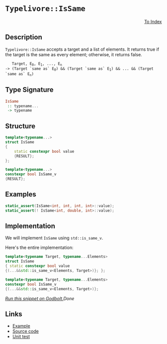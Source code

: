 <!-- Copyright 2024 Feng Mofan
SPDX-License-Identifier: Apache-2.0 -->

# `Typelivore::IsSame`

<p style='text-align: right;'><a href="../../../facilities/metafunctions.md#typelivore-is-same">To Index</a></p>

## Description

`Typelivore::IsSame` accepts a target and a list of elements.
It returns true if the target is the same as every element;
otherwise, it returns false.

<pre><code>   Target, E<sub>0</sub>, E<sub>1</sub>, ..., E<sub>n</sub>
-> (Target `same as` E<sub>0</sub>) && (Target `same as` E<sub>1</sub>) && ... && (Target `same as` E<sub>n</sub>)</code></pre>

## Type Signature

```Haskell
IsSame
 :: typename...
 -> typename
```

## Structure

```C++
template<typename...>
struct IsSame
{
    static constexpr bool value
    {RESULT};
};

template<typename...>
constexpr bool IsSame_v
{RESULT};
```

## Examples

```C++
static_assert(IsSame<int, int, int, int>::value);
static_assert(! IsSame<int, double, int>::value);
```

## Implementation

We will implement `IsSame` using `std::is_same_v`.

Here's the entire implementation:

```C++
template<typename Target, typename...Elements>
struct IsSame
{ static constexpr bool value
{(...&&std::is_same_v<Elements, Target>)}; };

template<typename Target, typename...Elements>
constexpr bool IsSame_v 
{(...&&std::is_same_v<Elements, Target>)};
```

[*Run this snippet on Godbolt.*](https://godbolt.org/#z:OYLghAFBqd5QCxAYwPYBMCmBRdBLAF1QCcAaPECAMzwBtMA7AQwFtMQByARg9KtQYEAysib0QXACx8BBAKoBnTAAUAHpwAMvAFYTStJg1DIApACYAQuYukl9ZATwDKjdAGFUtAK4sGe1wAyeAyYAHI%2BAEaYxCBmAGykAA6oCoRODB7evnrJqY4CQSHhLFEx8baY9vkMQgRMxASZPn5cFVXptfUEhWGR0bEJCnUNTdmtQ109xaUDAJS2qF7EyOwcAPQAVFvbO7t7G2smGgCCm9sA1AAimImujMh4mArnO4cnZ/ufu2/HR79mAGZgshvFhziYAW4CABPW4AfQIxCYhAUEOwfz%2BHy%2B2K2Pyx5wAkixEvQ2IImNUXts8TjaQcMScCJhiQYmRCobDGKxMOcACr1YCYAikc4w27MNgAOml2FJjAIqIB6JOQ2IXgchIUQm5GIA7BZzhNHMhzmgGENMKpEsRzhFUJ5zgA3MReTB6iwQaWS8xxH1DdAgEB4BRwhTcuGO9my5nyhQi/nEQUENGzEy6y4Qg1pjMAqwnP5MlkUt2QsVcth8gVCkVliWYL3RskKtF/M0Wq02u0Ogla8OO8H5/We6U%2Bv0EANBkNhtgRqNywRxyuJoUp7OZhmnOmvTE7c7YVSsEk87fvLfUjdGvDIOFMBRKBoQHvatjs4LC85vkWfj%2BCNGB53eJgqa5n8l7Xre94EBAYBgJqz4lm437oIsET0F%2Bv5Kv%2BLpAeuJwcPMtCcAArLwfgcFopCoJwbjWNYhqLMsPLmACPCkAQmj4fMADWIBEZIkoaAAHGYZgAJyiVwRFCYJXC6rq0iERwki8CwEgaBopBkRRVEcLwCggBp7HkfhpBwLAMCICAiwEIkXjChQEBoMSdDRKE3KcKoglxAAtHEkjnMAyAmlIkpmLwmD4EQxB4AGrT8IIIhiOwUgyIIigqOoxmkLorQAO5IoknA8ARxGkRxlGcAA8nZtkEOcqBUOcnk%2BX5AVBecIVmOcEAeM59A2sxXCzLwRlaPMEBIE5iQuWQDlTTNIDAFIZh8HQTLEPpEAROVETBPU0JFbwu3MMQ0KVRE2iYA4h2kE5TaVQwtAHVlWARF4wBuGItD6dwvBYCwhjAOIL14MQV2OI6TzlZaV12asrFvpU5W0HgERIqdHhYOViJ4Kpv2kJDxB2ko1wA0YKNGBx8xUAYwAKAAao8uWVeKN3xcIojiCl7PpWo5U5fogMoLRlj6Kj%2BmQPMqCJNUP3ef6EKXKYljWGY2mE9FWASxA8x2OD6QuAw7ieM0/hG1MfQxK0uRpAIowtEkKS2wwFslP04yVPrAidCMJtjG0Xs1MM3TBL0btW7Ywf23oEwNK7MxDQsSwrBIJUcCRmnlTpTVeb5/mBcF/FdRAuCECQ4KAkNI1U/MCCYEwWAxDrpA8ZIAKSqJALyRokhmJIcTqURcSifonDKaQqksZKcRcHEgmiTJcR8ZJncJFpvA6XpBlsVTpkWRNVk1XZ5CUPN/VuWwnD1Cwjq6t5TCmgYRgdaJkpcAJ4WRSQMV6OziVc9IHmSg%2BZZV0CtfKTBCq/TThndeFUODVRsnZeqjVmp50foDF%2Bb8BLdV6tNfqFcARmGGjvYy41JqoD6tEE%2BjlKH4P6CCQGXAJIaRoLQdam1tpZWOvtG6PDTrnUutdfGd15QPSeuVV671Pq0G%2Bjdf6gNgYUXwGDBweBIY/QojDZAcMbqI0UhRFGaN9qY1WBRHGeNWKE2JpgUmijgigDIXwWmDMmYs0YGzWQ/9kqANkLzTKFEwGC0psrKwosjHayljLdIcsFYAiViLCwasN4axilDSWAc1HOAgK4aOrRAih2mO7R2eR0h5JKc7eOxS9ZZKDl0cpNTqg%2BxDkUS2Mco5%2BwdrHFpYcE66wYinROilYFZ04DnFq/lGHP2YdgjQ3VS5RUIVXUhY1a710bpQNO49J6vx7rqIiok5IAl7v3SQrQ4Gb1sNvUaJkzKWWsrVGhZ9XLuQ4NfVqLAFCOhNI6GZrIngEE/mXTWv8vGcx8aleQwCAk6BAACUgECoHFVHunMqWUdKINqigpqHyvk/L%2BcWIYuC6EzUIQCEhNzyEoBJf1J5NL%2BjfMSIkCMzC4T/KGHCVQflVrsOiJwnae1Tp8MFWdC64MbqiMEOI56yjMBvQ%2Bl9H6rEFHkzMX9UG%2BsNHQ1ULDJkejBBIyykY9G0JTHY2ipY3g1iUi2OZPYymTiaZMDpozTAzNWb4z/uCiQvi0rQv5nC4JxhEliwiJEyi0SBA/TWP6YWKtLDJMoqkrW8Bdae1qYbY2WQHYFNaeHHITtqjlJttUKpEdGkdA6dmmO6amnBzLe0%2BpnTG1x0KW0xOCgBnJRgWi7SYyuX%2BU%2Bd8p0BKmREpLl/AalcKU11IHXBu/Rm6KW2bEV%2BAIARESkmc9S67dRz0zuizgW9DKztbkRDusldTqUEpICSXBhLlEUgCXtG8j0rM4iisKB6%2B26XfbMeYhNUjOEkEAA%3D%3D%3D)$Done$

## Links

- [Example](../../../code/facilities/metafunctions/typelivore/is_same/implementation.hpp)
- [Source code](../../../../conceptrodon/typelivore/is_same.hpp)
- [Unit test](../../../../tests/unit/metafunctions/typelivore/is_same.test.hpp)
